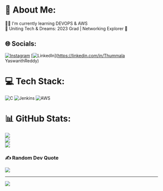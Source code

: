 # 💫 About Me:
👨‍💻 I'm currently learning DEVOPS & AWS<br>🌟 Uniting Tech & Dreams: 2023 Grad | Networking Explorer 🚀


## 🌐 Socials:
[![Instagram](https://img.shields.io/badge/Instagram-%23E4405F.svg?logo=Instagram&logoColor=white)](https://instagram.com/_yaswanth__reddy__) [![LinkedIn](https://img.shields.io/badge/LinkedIn-%230077B5.svg?logo=linkedin&logoColor=white)](https://linkedin.com/in/Thummala YaswanthReddy) 

# 💻 Tech Stack:
![C](https://img.shields.io/badge/c-%2300599C.svg?style=flat&logo=c&logoColor=white) ![Jenkins](https://img.shields.io/badge/jenkins-%232C5263.svg?style=flat&logo=jenkins&logoColor=white) ![AWS](https://img.shields.io/badge/AWS-%23FF9900.svg?style=flat&logo=amazon-aws&logoColor=white)
# 📊 GitHub Stats:
![](https://github-readme-stats.vercel.app/api?username=Yaswanthreddyt&theme=dark&hide_border=false&include_all_commits=true&count_private=true)<br/>
![](https://github-readme-streak-stats.herokuapp.com/?user=Yaswanthreddyt&theme=dark&hide_border=false)<br/>
![](https://github-readme-stats.vercel.app/api/top-langs/?username=Yaswanthreddyt&theme=dark&hide_border=false&include_all_commits=true&count_private=true&layout=compact)

### ✍️ Random Dev Quote
![](https://quotes-github-readme.vercel.app/api?type=vetical&theme=radical)

---
[![](https://visitcount.itsvg.in/api?id=Yaswanthreddyt&icon=3&color=12)](https://visitcount.itsvg.in)
